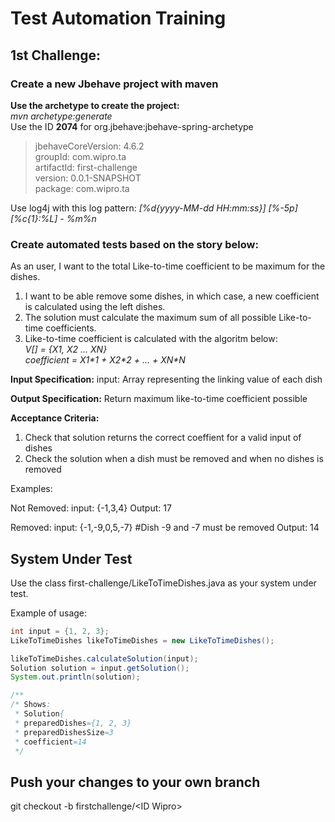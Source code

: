 # Test Automation Training

## 1st Challenge:

### Create a new Jbehave project with maven

**Use the archetype to create the project:**  
*mvn archetype:generate*  
Use the ID **2074** for org.jbehave:jbehave-spring-archetype

>jbehaveCoreVersion: 4.6.2  
groupId: com.wipro.ta  
artifactId: first-challenge  
version: 0.0.1-SNAPSHOT  
package: com.wipro.ta

Use log4j with this log pattern: *[%d{yyyy-MM-dd HH:mm:ss}] [%-5p] [%c{1}:%L] - %m%n*

### Create automated tests based on the story below:

As an user, I want to the total Like-to-time coefficient to be maximum for the dishes.
1. I want to be able remove some dishes, in which case, a new coefficient is calculated using the left dishes.
2. The solution must calculate the maximum sum of all possible Like-to-time coefficients.
3. Like-to-time coefficient is calculated with the algoritm below:  
*V[] = {X1, X2 ... XN}  
coefficient = X1\*1 + X2\*2 + ... + XN\*N*  

**Input Specification:**
input: Array representing the linking value of each dish

**Output Specification:**
Return maximum like-to-time coefficient possible

**Acceptance Criteria:**
1. Check that solution returns the correct coeffient for a valid input of dishes
2. Check the solution when a dish must be removed and when no dishes is removed

Examples:

Not Removed:
input: {-1,3,4}
Output: 17

Removed:
input: {-1,-9,0,5,-7} #Dish -9 and -7 must be removed
Output: 14

## System Under Test
Use the class first-challenge/LikeToTimeDishes.java as your system under test.

Example of usage:
```java
int input = {1, 2, 3};
LikeToTimeDishes likeToTimeDishes = new LikeToTimeDishes();

likeToTimeDishes.calculateSolution(input);
Solution solution = input.getSolution();
System.out.println(solution);

/**
/* Shows:
 * Solution{
 * preparedDishes={1, 2, 3}
 * preparedDishesSize=3
 * coefficient=14
 */
```

## Push your changes to your own branch
git checkout -b firstchallenge/\<ID Wipro\>

